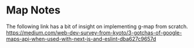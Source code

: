 # Map Notes

The following link has a bit of insight on implementing g-map from scratch.
 <https://medium.com/web-dev-survey-from-kyoto/3-gotchas-of-google-maps-api-when-used-with-next-js-and-eslint-dba627c9657d>
